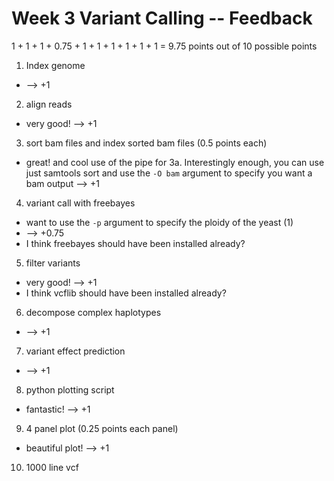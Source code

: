 # Week 3 Variant Calling -- Feedback

1 + 1 + 1 + 0.75 + 1 + 1 + 1 + 1 + 1 + 1 = 9.75 points out of 10 possible points

1. Index genome

  * --> +1

2. align reads

  * very good! --> +1

3. sort bam files and index sorted bam files (0.5 points each)

  * great! and cool use of the pipe for 3a. Interestingly enough, you can use just samtools sort and use the `-O bam` argument to specify you want a bam output --> +1

4. variant call with freebayes

  * want to use the `-p` argument to specify the ploidy of the yeast (1)
  * --> +0.75
  * I think freebayes should have been installed already?

5. filter variants

  * very good! --> +1
  * I think vcflib should have been installed already?

6. decompose complex haplotypes

  * --> +1

7. variant effect prediction

  * --> +1

8. python plotting script

  * fantastic! --> +1

9. 4 panel plot (0.25 points each panel)

  * beautiful plot! --> +1

10. 1000 line vcf
